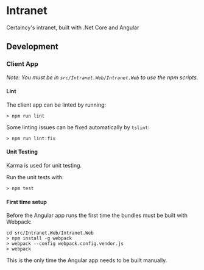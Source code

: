 # Intranet

Certaincy's intranet, built with .Net Core and Angular

## Development

### Client App

_Note: You must be in `src/Intranet.Web/Intranet.Web` to use the npm scripts._

#### Lint

The client app can be linted by running:

```
> npm run lint
```

Some linting issues can be fixed automatically by `tslint`:

```
> npm run lint:fix
```

#### Unit Testing

Karma is used for unit testing.

Run the unit tests with:

```
> npm test
```

#### First time setup

Before the Angular app runs the first time the bundles must be built with Webpack:

```
cd src/Intranet.Web/Intranet.Web
> npm install -g webpack
> webpack --config webpack.config.vendor.js
> webpack
```

This is the only time the Angular app needs to be built manually.
